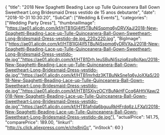 {
	"title": "2018 New Spaghetti Beading Lace up Tulle Quinceanera Ball Gown Sweetheart Long Bridesmaid Dress vestido de 15 anos debutante",
	"date": "2018-10-31 10:30:20",
	"SubCat": ["Wedding & Events"],
	"categories": ["Wedding Party Dress"],
	"thumbnailImage": "https://ae01.alicdn.com/kf/HTB1IGl4If5TBuNjSspmq6yDRVXaJ/2018-New-Spaghetti-Beading-Lace-up-Tulle-Quinceanera-Ball-Gown-Sweetheart-Long-Bridesmaid-Dress-vestido-de.jpg_220x220.jpg",
	"BigImage": ["https://ae01.alicdn.com/kf/HTB1IGl4If5TBuNjSspmq6yDRVXaJ/2018-New-Spaghetti-Beading-Lace-up-Tulle-Quinceanera-Ball-Gown-Sweetheart-Long-Bridesmaid-Dress-vestido-de.jpg","https://ae01.alicdn.com/kf/HTB1Drh.IeuSBuNjSsziq6zq8pXao/2018-New-Spaghetti-Beading-Lace-up-Tulle-Quinceanera-Ball-Gown-Sweetheart-Long-Bridesmaid-Dress-vestido-de.jpg","https://ae01.alicdn.com/kf/HTB1mrhdz3KTBuNkSne1q6yJoXXaS/2018-New-Spaghetti-Beading-Lace-up-Tulle-Quinceanera-Ball-Gown-Sweetheart-Long-Bridesmaid-Dress-vestido-de.jpg","https://ae01.alicdn.com/kf/HTB1SXiyzOCYBuNkHFCcq6AHtVXaw/2018-New-Spaghetti-Beading-Lace-up-Tulle-Quinceanera-Ball-Gown-Sweetheart-Long-Bridesmaid-Dress-vestido-de.jpg","https://ae01.alicdn.com/kf/HTB1afrda6bguuRkHFrdq6z.LFXa1/2018-New-Spaghetti-Beading-Lace-up-Tulle-Quinceanera-Ball-Gown-Sweetheart-Long-Bridesmaid-Dress-vestido-de.jpg"],
	"actualPrice": 141.75,
	"comparePrice": 189.00,
	"linkurl": "http://s.click.aliexpress.com/e/chs8njGc",
	"inStock": 60
}
